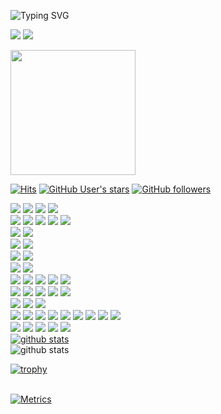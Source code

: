![Typing SVG](https://readme-typing-svg.herokuapp.com?font=Pinyon+Script&size=25&multiline=true&lines=I+believe+I+can+flutter)

<a href="https://blogdeveloperspot.blogspot.com" target="_blank"><img src="https://img.shields.io/badge/Blogger-FF5722?style=for-the-badge&logo=blogger&logoColor=white"/></a>
<a href="https://stackoverflow.com/users/8912043/taz" target="_blank"><img src="https://img.shields.io/badge/Stack_Overflow-FE7A16?style=for-the-badge&logo=stack-overflow&logoColor=white"/></a>


<a href="https://blogdeveloperspot.blogspot.com"><img src="https://postfiles.pstatic.net/MjAyMTAxMDVfMTg5/MDAxNjA5ODEyMjc2NjQ3.gapiZqWIC7QD7A2XKeSc1vEEsvex_QfaeMZ1Q3kp9jMg.qmZGYhXPtGWk444Ca73jzHsOPVHrP6goc8sPkgl7UJUg.JPEG.gitacademy01/6.JPG?type=w966" width="200px" height="200px"></a>
<br>
<!-- ### Hi there 👋 -->
[![Hits](https://hits.seeyoufarm.com/api/count/incr/badge.svg?url=https%3A%2F%2Fgithub.com%2Fxpwmaosldk&count_bg=%23FA0000&title_bg=%23555555&icon=github.svg&icon_color=%23FFFFFF&title=welcome&edge_flat=false)](https://blogdeveloperspot.blogspot.com)
[![GitHub User's stars](https://img.shields.io/github/stars/xpwmaosldk?style=social)](https://blogdeveloperspot.blogspot.com)
[![GitHub followers](https://img.shields.io/github/followers/xpwmaosldk?style=social)](https://blogdeveloperspot.blogspot.com)

<!-- [![My First pub.dev package]()](https://pub.dev/packages/number_pagination)<br> -->

<a href="#" target="_blank"><img src="https://img.shields.io/badge/Dart-0175C2?style=for-the-badge&logo=dart&logoColor=white"/></a>
<a href="#" target="_blank"><img src="https://img.shields.io/badge/Java-ED8B00?style=for-the-badge&logo=java&logoColor=white"/></a>
<a href="#" target="_blank"><img src="https://img.shields.io/badge/Kotlin-0095D5?&style=for-the-badge&logo=kotlin&logoColor=white"/></a>
<a href="#" target="_blank"><img src="https://img.shields.io/badge/JavaScript-323330?style=for-the-badge&logo=javascript&logoColor=F7DF1E"/></a>
<br>
<a href="#" target="_blank"><img src="https://img.shields.io/badge/Flutter-02569B?style=for-the-badge&logo=flutter&logoColor=white"/></a> 
<a href="#" target="_blank"><img src="https://img.shields.io/badge/Spring_Boot-F2F4F9?style=for-the-badge&logo=spring-boot"/></a>
<a href="#" target="_blank"><img src="https://img.shields.io/badge/Vue.js-35495E?style=for-the-badge&logo=vuedotjs&logoColor=4FC08D"/></a>
<a href="#" target="_blank"><img src="https://img.shields.io/badge/Node.js-339933?style=for-the-badge&logo=nodedotjs&logoColor=white"/></a>
<a href="#" target="_blank"><img src="https://img.shields.io/badge/React-20232A?style=for-the-badge&logo=react&logoColor=61DAFB"/></a>
<br>
<a href="#" target="_blank"><img src="https://img.shields.io/badge/Android-3DDC84?style=for-the-badge&logo=android&logoColor=white"/></a>
<a href="#" target="_blank"><img src="https://img.shields.io/badge/iOS-000000?style=for-the-badge&logo=ios&logoColor=white"/></a>
<br>
<a href="#" target="_blank"><img src="https://img.shields.io/badge/Google_Play-414141?style=for-the-badge&logo=google-play&logoColor=white"/></a>
<a href="#" target="_blank"><img src="https://img.shields.io/badge/App_Store-0D96F6?style=for-the-badge&logo=app-store&logoColor=white"/></a>
<br>
<a href="#" target="_blank"><img src="https://img.shields.io/badge/iBeacon-3D7EBB?style=for-the-badge&logo=iBeacon&logoColor=white"/></a>
<a href="#" target="_blank"><img src="https://img.shields.io/badge/JSON%20Web%20Tokens-000000?style=for-the-badge&logo=JSON%20Web%20Tokens&logoColor=white"/></a>
<br>
<a href="#" target="_blank"><img src="https://img.shields.io/badge/gradle-02303A?style=for-the-badge&logo=gradle&logoColor=white"/></a>
<a href="#" target="_blank"><img src="https://img.shields.io/badge/apache_maven-C71A36?style=for-the-badge&logo=apachemaven&logoColor=white"/></a>
<br>
<a href="#" target="_blank"><img src="https://img.shields.io/badge/Amazon_AWS-FF9900?style=for-the-badge&logo=amazonaws&logoColor=white"/></a>
<a href="#" target="_blank"><img src="https://img.shields.io/badge/firebase-ffca28?style=for-the-badge&logo=firebase&logoColor=black"/></a>
<a href="#" target="_blank"><img src="https://img.shields.io/badge/Nginx-009639?style=for-the-badge&logo=nginx&logoColor=white"/></a>
<a href="#" target="_blank"><img src="https://img.shields.io/badge/Jenkins-D24939?style=for-the-badge&logo=Jenkins&logoColor=white"/></a>
<a href="#" target="_blank"><img src="https://img.shields.io/badge/GitHub_Actions-2088FF?style=for-the-badge&logo=github-actions&logoColor=white"/></a>
<br>
<a href="#" target="_blank"><img src="https://img.shields.io/badge/MariaDB-003545?style=for-the-badge&logo=mariadb&logoColor=white"/></a>
<a href="#" target="_blank"><img src="https://img.shields.io/badge/MySQL-005C84?style=for-the-badge&logo=mysql&logoColor=white"/></a>
<a href="#" target="_blank"><img src="https://img.shields.io/badge/SQLite-07405E?style=for-the-badge&logo=sqlite&logoColor=white"/></a>
<a href="#" target="_blank"><img src="https://img.shields.io/badge/redis-%23DD0031.svg?&style=for-the-badge&logo=redis&logoColor=white"/></a>
<a href="#" target="_blank"><img src="https://img.shields.io/badge/Realm-39477F?style=for-the-badge&logo=realm&logoColor=white"/></a>
<br>
<a href="#" target="_blank"><img src="https://img.shields.io/badge/mac%20os-000000?style=for-the-badge&logo=apple&logoColor=white"/></a>
<a href="#" target="_blank"><img src="https://img.shields.io/badge/Ubuntu-E95420?style=for-the-badge&logo=ubuntu&logoColor=white"/></a>
<a href="#" target="_blank"><img src="https://img.shields.io/badge/Windows-0078D6?style=for-the-badge&logo=windows&logoColor=white"/></a>
<br>
<a href="#" target="_blank"><img src="https://img.shields.io/badge/GIT-E44C30?style=for-the-badge&logo=git&logoColor=white"/></a>
<a href="#" target="_blank"><img src="https://img.shields.io/badge/GitHub-100000?style=for-the-badge&logo=github&logoColor=white"/></a>
<a href="#" target="_blank"><img src="https://img.shields.io/badge/GitLab-330F63?style=for-the-badge&logo=gitlab&logoColor=white"/></a>
<a href="#" target="_blank"><img src="https://img.shields.io/badge/Slack-4A154B?style=for-the-badge&logo=Slack&logoColor=white"/></a>
<a href="#" target="_blank"><img src="https://img.shields.io/badge/Trello-0052CC?style=for-the-badge&logo=trello&logoColor=white"/></a>
<a href="#" target="_blank"><img src="https://img.shields.io/badge/Notion-000000?style=for-the-badge&logo=notion&logoColor=white"/></a>
<a href="#" target="_blank"><img src="https://img.shields.io/badge/Swagger-85EA2D?style=for-the-badge&logo=Swagger&logoColor=white"/></a>
<a href="#" target="_blank"><img src="https://img.shields.io/badge/Postman-FF6C37?style=for-the-badge&logo=Postman&logoColor=white"/></a>
<a href="#" target="_blank"><img src="https://img.shields.io/badge/iTerm2-000000?style=for-the-badge&logo=iterm2&logoColor=white"/></a>
<br>
<a href="#" target="_blank"><img src="https://img.shields.io/badge/Visual_Studio_Code-0078D4?style=for-the-badge&logo=visual%20studio%20code&logoColor=white"/></a>
<a href="#" target="_blank"><img src="https://img.shields.io/badge/Android_Studio-3DDC84?style=for-the-badge&logo=android-studio&logoColor=white"/></a>
<a href="#" target="_blank"><img src="https://img.shields.io/badge/Eclipse-2C2255?style=for-the-badge&logo=eclipse&logoColor=white"/></a>
<a href="#" target="_blank"><img src="https://img.shields.io/badge/VIM-%2311AB00.svg?&style=for-the-badge&logo=vim&logoColor=white"/></a>
<a href="#" target="_blank"><img src="https://img.shields.io/badge/Xcode-007ACC?style=for-the-badge&logo=Xcode&logoColor=white"/></a>
<br>
[![github stats](https://github-readme-stats-ebon-zeta.vercel.app/api/top-langs/?exclude_repo=xpwmaosldk.github.io&username=xpwmaosldk&show_icons=true&hide_border=false&layout=compact&theme=dracula)](https://github.com/xpwmaosldk)<br>
![github stats](https://github-readme-stats-ebon-zeta.vercel.app/api?username=xpwmaosldk&show_icons=true&theme=dracula)
<br>
<!-- ![trophy](https://github-profile-trophy.vercel.app/?username=xpwmaosldk) -->
[![trophy](https://github-profile-trophy.vercel.app/?username=xpwmaosldk&theme=dracula&row=1)](https://github.com/xpwmaosldk)<br>
<br>

<!-- https://metrics.lecoq.io/ -->
[![Metrics](https://metrics.lecoq.io/xpwmaosldk?template=classic&base.header=0&base.activity=0&base.community=0&base.repositories=0&base.metadata=0&achievements=1&base.indepth=false&achievements.threshold=C&achievements.secrets=true&achievements.display=compact&achievements.limit=0&config.timezone=Asia%2FTokyo)](https://metrics.lecoq.io/xpwmaosldk?template=classic&base.header=0&base.activity=0&base.community=0&base.repositories=0&base.metadata=0&achievements=1&base.indepth=false&achievements.threshold=C&achievements.secrets=true&achievements.display=compact&achievements.limit=0&config.timezone=Asia%2FTokyo)<br>
<br>




<!--
**xpwmaosldk/xpwmaosldk** is a ✨ _special_ ✨ repository because its `README.md` (this file) appears on your GitHub profile.

Here are some ideas to get you started:

- 🔭 I’m currently working on ...
- 🌱 I’m currently learning ...
- 👯 I’m looking to collaborate on ...
- 🤔 I’m looking for help with ...
- 💬 Ask me about ...
- 📫 How to reach me: ...
- 😄 Pronouns: ...
- ⚡ Fun fact: ...
-->
